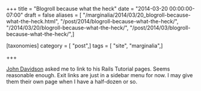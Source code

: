 +++
title = "Blogroll because what the heck"
date = "2014-03-20 00:00:00-07:00"
draft = false
aliases = [ "/marginalia/2014/03/20_blogroll-because-what-the-heck.html", "/post/2014/blogroll-because-what-the-heck/", "/2014/03/20/blogroll-because-what-the-heck/", "/post/2014/03/blogroll-because-what-the-heck/",]

[taxonomies]
category = [ "post",]
tags = [ "site", "marginalia",]

+++

[John Davidson](http://rubyonrailstutor.github.io/) asked me to link to his Rails Tutorial pages. Seems reasonable enough. Exit links are just in a sidebar menu for now. I may give them their own page when I have a half-dozen or so.